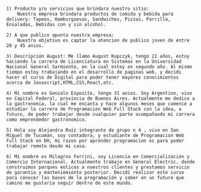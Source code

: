     1) Producto y/o servicios que brindara nuestro sitio:
        Nuestra empresa brindara productos de comida y bebida para delivery: Tapeos, Hamburguesas, Sandwiches, Pizzas, Parrilla, Ensaladas, Bebidas con y sin alcohol.

    2) A que publico apunta nuestra empresa:
        Nuestro objetivo es captar la atencion de publico joven de entre 20 y 45 anios.

    3) Descripción August: Me llamo August Kupczyk, tengo 21 años, estoy haciendo la carrera de Licenciatura en Sistemas en la Universidad Nacional General Sarmiento, en la cual estoy en segundo año. Al mismo tiempo estoy trabajando en el desarrollo de paginas web, y decidi hacer el curso de Digital para poder tener mayores conocimientos acerca de Javascript,HTML,CSS,React,etc.

    4) Mi nombre es Gonzalo Esposito, tengo 31 anios. Soy Argentino, vivo en Capital Federal, provincia de Buenos Aires. Actualmente me dedico a la gastronomia, la cual me encanta y hace algunos meses que comence a estudiar la carrera de Programacion Web Full Stack con la idea, a futuro, de poder trabajar desde cualquier parte acompañando mi carrera como emprendedor gastronomico.
    
    5) Hola soy Alejandra Ruiz integrante de grupo n 4 , vivo en San Miguel de Tucuman, soy contadora, y estudiante de Programacion Web Full Stack en DH, mi razon por aprender programacion es para poder trabajar remoto desde mi casa.

    6) Mi nombre es Milagros Ferrini, soy Licencia en Comercialización y Comercio Internacional. Actualmente trabajo en General Electric, donde construimos parques eolicos a nuestros clientes y prestamos servicio de garantia y manteniemiento posterior. Decidí realizar este curso para conocer las bases de la programación y saber en un futuro que camino me gustaria seguir dentro de este mundo.